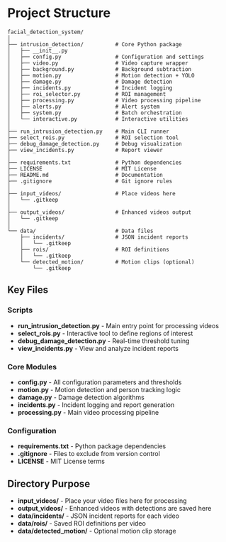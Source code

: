 # Project Structure

```
facial_detection_system/
│
├── intrusion_detection/          # Core Python package
│   ├── __init__.py
│   ├── config.py                 # Configuration and settings
│   ├── video.py                  # Video capture wrapper
│   ├── background.py             # Background subtraction
│   ├── motion.py                 # Motion detection + YOLO
│   ├── damage.py                 # Damage detection
│   ├── incidents.py              # Incident logging
│   ├── roi_selector.py           # ROI management
│   ├── processing.py             # Video processing pipeline
│   ├── alerts.py                 # Alert system
│   ├── system.py                 # Batch orchestration
│   └── interactive.py            # Interactive utilities
│
├── run_intrusion_detection.py    # Main CLI runner
├── select_rois.py                # ROI selection tool
├── debug_damage_detection.py     # Debug visualization
├── view_incidents.py             # Report viewer
│
├── requirements.txt              # Python dependencies
├── LICENSE                       # MIT License
├── README.md                     # Documentation
├── .gitignore                    # Git ignore rules
│
├── input_videos/                 # Place videos here
│   └── .gitkeep
│
├── output_videos/                # Enhanced videos output
│   └── .gitkeep
│
└── data/                         # Data files
    ├── incidents/                # JSON incident reports
    │   └── .gitkeep
    ├── rois/                     # ROI definitions
    │   └── .gitkeep
    └── detected_motion/          # Motion clips (optional)
        └── .gitkeep
```

## Key Files

### Scripts
- **run_intrusion_detection.py** - Main entry point for processing videos
- **select_rois.py** - Interactive tool to define regions of interest
- **debug_damage_detection.py** - Real-time threshold tuning
- **view_incidents.py** - View and analyze incident reports

### Core Modules
- **config.py** - All configuration parameters and thresholds
- **motion.py** - Motion detection and person tracking logic
- **damage.py** - Damage detection algorithms
- **incidents.py** - Incident logging and report generation
- **processing.py** - Main video processing pipeline

### Configuration
- **requirements.txt** - Python package dependencies
- **.gitignore** - Files to exclude from version control
- **LICENSE** - MIT License terms

## Directory Purpose

- **input_videos/** - Place your video files here for processing
- **output_videos/** - Enhanced videos with detections are saved here
- **data/incidents/** - JSON incident reports for each video
- **data/rois/** - Saved ROI definitions per video
- **data/detected_motion/** - Optional motion clip storage
